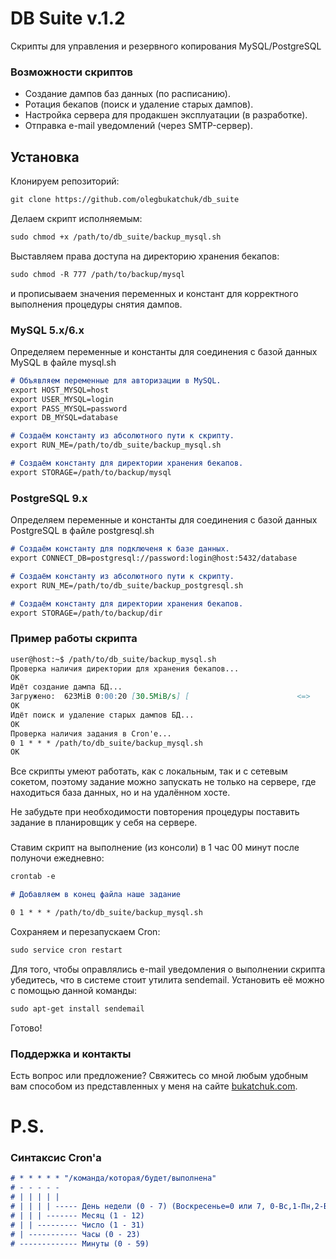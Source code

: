 # DB Suite v.1.2
Скрипты для управления и резервного копирования MySQL/PostgreSQL 

### Возможности скриптов
- Создание дампов баз данных (по расписанию). 
- Ротация бекапов (поиск и удаление старых дампов).
- Настройка сервера для продакшен эксплуатации (в разработке).
- Отправка e-mail уведомлений (через SMTP-сервер).

## Установка
Клонируем репозиторий:
```markdown
git clone https://github.com/olegbukatchuk/db_suite
```
Делаем скрипт исполняемым:
```markdown
sudo chmod +x /path/to/db_suite/backup_mysql.sh
```
Выставляем права доступа на директорию хранения бекапов:
```markdown
sudo chmod -R 777 /path/to/backup/mysql
```
и прописываем значения переменных и констант для корректного выполнения процедуры снятия дампов. 

### MySQL 5.x/6.x
Определяем переменные и константы для соединения с базой данных MySQL в файле mysql.sh

```markdown
# Объявляем переменные для авторизации в MySQL.
export HOST_MYSQL=host
export USER_MYSQL=login
export PASS_MYSQL=password
export DB_MYSQL=database

# Создаём константу из абсолютного пути к скрипту.
export RUN_ME=/path/to/db_suite/backup_mysql.sh

# Создаём константу для директории хранения бекапов.
export STORAGE=/path/to/backup/mysql
```

### PostgreSQL 9.x
Определяем переменные и константы для соединения с базой данных PostgreSQL в файле postgresql.sh

```markdown
# Создаём константу для подключеня к базе данных.
export CONNECT_DB=postgresql://password:login@host:5432/database

# Создаём константу из абсолютного пути к скрипту.
export RUN_ME=/path/to/db_suite/backup_postgresql.sh

# Создаём константу для директории хранения бекапов.
export STORAGE=/path/to/backup/dir
```
### Пример работы скрипта
```markdown
user@host:~$ /path/to/db_suite/backup_mysql.sh 
Проверка наличия директории для хранения бекапов...
OK
Идёт создание дампа БД...
Загружено:  623MiB 0:00:20 [30.5MiB/s] [                        <=>                                ]
OK
Идёт поиск и удаление старых дампов БД...
ОК
Проверка наличия задания в Cron'e...
0 1 * * * /path/to/db_suite/backup_mysql.sh
OK
```
Все скрипты умеют работать, как с локальным, так и с сетевым сокетом, поэтому задание можно запускать не только на сервере, где находиться база данных, но и на удалённом хосте.

Не забудьте при необходимости повторения процедуры поставить задание в планировщик у себя на сервере.

### 
Ставим скрипт на выполнение (из консоли) в 1 час 00 минут после полуночи ежедневно:

```markdown
crontab -e

# Добавляем в конец файла наше задание

0 1 * * * /path/to/db_suite/backup_mysql.sh
```
Сохраняем и перезапускаем Cron:

```markdown
sudo service cron restart
```
Для того, чтобы оправлялись e-mail уведомления о выполнении скрипта убедитесь, что в системе стоит утилита sendemail. Установить её можно с помощью данной команды:

```markdown
sudo apt-get install sendemail
```

Готово!

### Поддержка и контакты

Есть вопрос или предложение? Свяжитесь со мной любым удобным вам способом из представленных у меня на сайте [bukatchuk.com](https://bukatchuk.com/contacts/).

# P.S.
### Синтаксис Cron'a
```markdown
# * * * * * "/команда/которая/будет/выполнена"
# - - - - -
# | | | | |
# | | | | ----- День недели (0 - 7) (Воскресенье=0 или 7, 0-Вс,1-Пн,2-Вт,3-Ср,4-Чт,5-Пт,6-Сб,7-Вс)
# | | | ------- Месяц (1 - 12)
# | | --------- Число (1 - 31)
# | ----------- Часы (0 - 23)
# ------------- Минуты (0 - 59)
```
